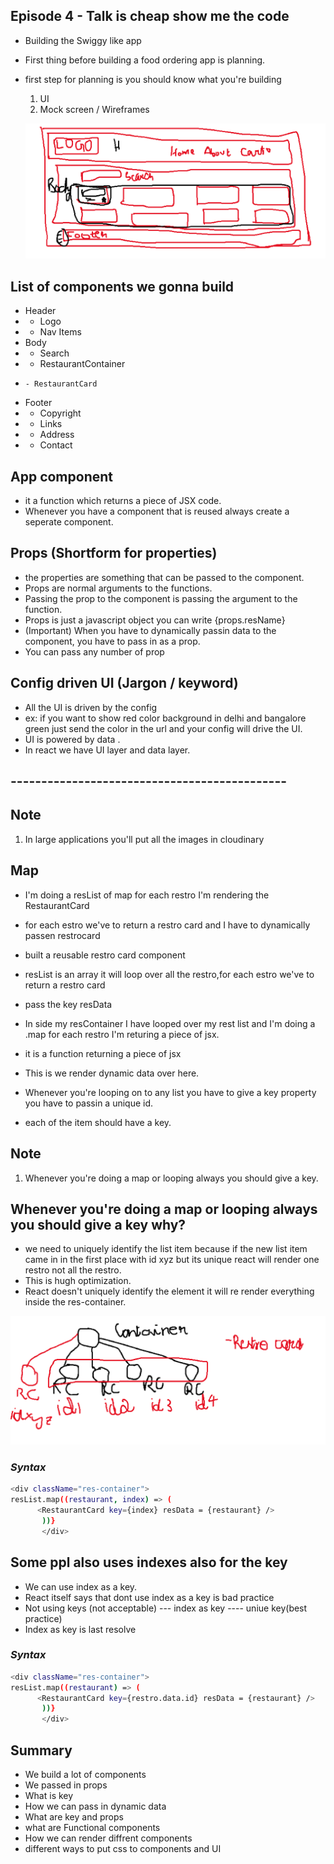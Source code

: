 ## Episode 4 - Talk is cheap show me the code

- Building the Swiggy like app
- First thing before building a food ordering app is planning.
- first step for planning is you should know what you're building
  1. UI
  2. Mock screen / Wireframes

  ![](wireframe.png) 
  
## List of components we gonna build

 * Header
 *  - Logo
 *  - Nav Items
 * Body
 *  - Search
 *  - RestaurantContainer
 *     - RestaurantCard
 * Footer
 *  - Copyright
 *  - Links
 *  - Address
 *  - Contact


## App component
- it a function which returns a piece of JSX code.
- Whenever  you have a component that is reused always create a seperate component.

## Props (Shortform for properties)
- the properties are something that can be passed to the component.
- Props are normal arguments to the functions.
- Passing the prop to the component is passing the argument to the function.
- Props is just a javascript object you can write {props.resName}
- (Important) When you have to dynamically passin data to the component, you have to pass in as a prop.
- You can pass any number of prop

## Config driven UI (Jargon / keyword)
- All the UI is driven by the config
- ex: if you want to show red color background in delhi and bangalore green  just send the color in the url and your config will drive the UI.
- UI is powered by data .
- In react we have UI layer and data layer.

## ---------------------------------------------

## Note
1. In large applications you'll put all the images in cloudinary

## Map

- I'm doing a resList of map for each restro I'm rendering the RestaurantCard
  
- for each estro we've to return a restro card and I have to dynamically passen restrocard 

- built a reusable restro card component
- resList is an array it will loop over all the restro,for each estro we've to return a restro card
- pass the key resData
- In side my resContainer I have looped over my rest list and I'm doing a .map for each restro I'm returing a piece of jsx.
- it is a function returning a piece of jsx
- This is we render dynamic data over here.
- Whenever you're looping on to any list you have to give a key property you have to passin a unique id.
- each of the item should have a key.
## Note
1. Whenever you're doing a map or looping always you should give a key.

## Whenever you're doing a map or looping always you should give a key why?
- we need to uniquely identify the list item because if the new list item
came in in the first place with id xyz but its unique react will render one restro not all the restro.
- This is hugh optimization.
- React doesn't uniquely identify the element it will re render everything inside the res-container.

![](key-explained.png) 
### _Syntax_
```sh
<div className="res-container">
resList.map((restaurant, index) => (
      <RestaurantCard key={index} resData = {restaurant} />
       ))}
       </div>
```

## Some ppl also uses indexes also for the key
- We can use index as a key.
- React itself says that dont use index as a key is bad practice
- Not using keys (not acceptable) --- index as key ---- uniue key(best practice)
- Index as key is last resolve

### _Syntax_
```sh
<div className="res-container">
resList.map((restaurant) => (
      <RestaurantCard key={restro.data.id} resData = {restaurant} />
       ))}
       </div>
```

## Summary
- We build a lot of components
- We passed in props
- What is key
- How we can pass in dynamic data
- What are key and props
- what are Functional components
- How we can render diffrent components
- different ways to put css to components and UI
